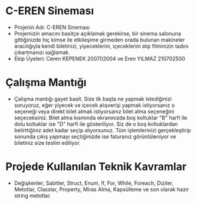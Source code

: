 # C-EREN Sineması
- Projenin Adı: C-EREN Sineması
- Projemizin amacını basitçe açıklamak gerekirse, bir sinema salonuna gittiğinizde hiç kimse ile etkileşime girmeden orada bulunan makineler aracılığıyla kendi biletinizi, yiyeceklerini, içeceklerini alıp filminizin tadını çıkartmanızı sağlamak.
- Ekip Üyeleri: Ceren KEPENEK 200702004 ve Eren YILMAZ 210702500
# Çalışma Mantığı
- Çalışma mantığı gayet basit. Size ilk başta ne yapmak istediğinizi soruyoruz, eğer yiyecek ve içecek alışverişi yapmak istiyorsanız o seçeneği veya direkt bilet almak istiyorsanız bilet alma seçeneğini seçeceksiniz.
Bilet alma kısmında ekranınızda boş koltuklar "B" harfi ile dolu koltuklar ise "D" harfi ile gösteriliyor. Siz de o boş koltuklardan belirttiğiniz adet kadar seçip alıyorsunuz.
Tüm işlemlerinizi gerçekleştirip sonunda çıkış yapmayı seçtiğinizde ise faturanız görüntüleniyor ve biletiniz size teslim ediliyor.
# Projede Kullanılan Teknik Kavramlar
- Değişkenler, Sabitler, Struct, Enum, If, For, While, Foreach, Diziler, Metotlar, Classlar, Property, Miras Alma, Kapsülleme ve son olarak hazır string metotlar.
